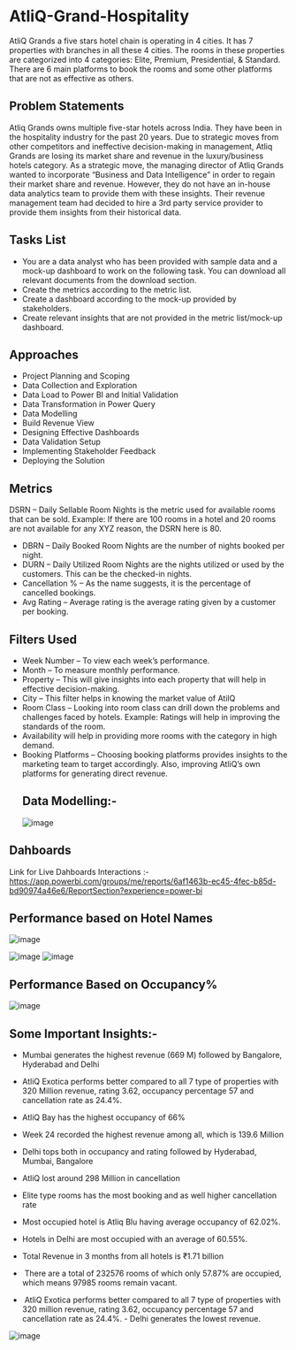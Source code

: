 # AtliQ-Grand-Hospitality
AtliQ Grands a five stars hotel chain is operating in 4 cities.
It has 7 properties with branches in all these 4 cities.
The rooms in these properties are categorized into 4 categories: Elite, Premium, Presidential, & Standard.
There are 6 main platforms to book the rooms and some other platforms that are not as effective as others.

## Problem Statements
Atliq Grands owns multiple five-star hotels across India. They have been in the hospitality industry for the past 20 years. Due to strategic moves from other competitors and ineffective decision-making in management, Atliq Grands are losing its market share and revenue in the luxury/business hotels category. As a strategic move, the managing director of Atliq Grands wanted to incorporate “Business and Data Intelligence” in order to regain their market share and revenue. However, they do not have an in-house data analytics team to provide them with these insights.
Their revenue management team had decided to hire a 3rd party service provider to provide them insights from their historical data.

## Tasks List
- You are a data analyst who has been provided with sample data and a mock-up dashboard to work on the following task. You can download all relevant documents from the download section.
- Create the metrics according to the metric list.
- Create a dashboard according to the mock-up provided by stakeholders.
- Create relevant insights that are not provided in the metric list/mock-up dashboard.
## Approaches
- Project Planning and Scoping
- Data Collection and Exploration
- Data Load to Power BI and Initial Validation
- Data Transformation in Power Query
- Data Modelling 
- Build Revenue View 
- Designing Effective Dashboards
- Data Validation Setup
- Implementing Stakeholder Feedback
- Deploying the Solution
## Metrics
 DSRN – Daily Sellable Room Nights is the metric used for available rooms that can be sold. Example: If there are 100 rooms in a hotel and 20 rooms are not available for any XYZ reason, the DSRN here is 80.
- DBRN – Daily Booked Room Nights are the number of nights booked per night.
- DURN – Daily Utilized Room Nights are the nights utilized or used by the customers. This can be the checked-in nights.
- Cancellation % – As the name suggests, it is the percentage of cancelled bookings.
- Avg Rating – Average rating is the average rating given by a customer per booking.
 ## Filters Used
- Week Number – To view each week’s performance.
- Month – To measure monthly performance.
- Property – This will give insights into each property that will help in effective decision-making.
- City – This filter helps in knowing the market value of AtilQ
- Room Class – Looking into room class can drill down the problems and challenges faced by hotels. Example: Ratings will help in improving the standards of the room.
- Availability will help in providing more rooms with the category in high demand.
- Booking Platforms – Choosing booking platforms provides insights to the marketing team to target accordingly. Also, improving AtliQ’s own platforms for generating direct revenue.
  ## Data Modelling:-
  ![image](https://github.com/Faizan-DataAnalyst/AtliQ-Grand-Hospitality/assets/144520186/82bd8f2d-6c5d-4c86-b513-353d7a6594ae)

## Dahboards 
Link for Live Dahboards Interactions :-https://app.powerbi.com/groups/me/reports/6af1463b-ec45-4fec-b85d-bd90974a46e6/ReportSection?experience=power-bi



## Performance based on Hotel Names
![image](https://github.com/Faizan-DataAnalyst/AtliQ-Grand-Hospitality/assets/144520186/4b710016-b0f6-4aa3-8f28-83e01adbe1be)

![image](https://github.com/Faizan-DataAnalyst/AtliQ-Grand-Hospitality/assets/144520186/3d275656-58b8-4cb3-a016-b2ad230cfa42)
![image](https://github.com/Faizan-DataAnalyst/AtliQ-Grand-Hospitality/assets/144520186/ff76c08a-a035-4f8f-bba1-ae4eb940358f)

## Performance Based on Occupancy%

![image](https://github.com/Faizan-DataAnalyst/AtliQ-Grand-Hospitality/assets/144520186/e3b253cf-56aa-4991-897d-834a24317955)


## Some Important Insights:-
- Mumbai generates the highest revenue (669 M) followed by Bangalore, Hyderabad and Delhi
- AtliQ Exotica performs better compared to all 7 type of properties with 320 Million revenue, rating 3.62, occupancy percentage 57 and cancellation rate as 24.4%.
- AtliQ Bay has the highest occupancy of 66%
- Week 24 recorded the highest revenue among all, which is 139.6 Million
- Delhi tops both in occupancy and rating followed by Hyderabad, Mumbai, Bangalore
- AtliQ lost around 298 Million in cancellation
- Elite type rooms has the most booking and as well higher cancellation rate


- Most occupied hotel is Atliq Blu having average occupancy of 62.02%.
- Hotels in Delhi are most occupied with an average of 60.55%.
- Total Revenue in 3 months from all hotels is ₹1.71 billion
-  There are a total of 232576 rooms of which only 57.87% are occupied, which means 97985 rooms remain vacant.
-  AtliQ Exotica performs better compared to all 7 type of properties with 320 million revenue, rating 3.62, occupancy percentage 57 and cancellation rate as 24.4%.
- Delhi generates the lowest revenue.


![image](https://github.com/Faizan-DataAnalyst/AtliQ-Grand-Hospitality/assets/144520186/ad66eddf-7119-479d-a3bd-4524982fa9a7)










